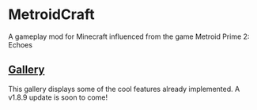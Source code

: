# MetroidCraft
A gameplay mod for Minecraft influenced from the game Metroid Prime 2: Echoes


## [Gallery](http://imgur.com/gallery/sEC3m)

This gallery displays some of the cool features already implemented. 
A v1.8.9 update is soon to come!
